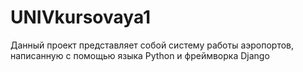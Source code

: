 # UNIVkursovaya1
Данный проект представляет собой систему работы аэропортов, написанную с помощью языка Python и фреймворка Django
